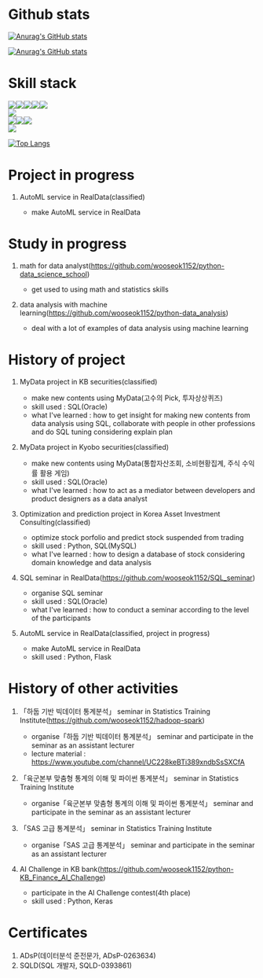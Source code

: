 # Github stats
[![Anurag's GitHub stats](https://github-readme-stats.vercel.app/api?username=wooseok1152)](https://github.com/wooseok1152/github-readme-stats)

[![Anurag's GitHub stats](https://github-readme-stats.vercel.app/api?username=RDpage)](https://github.com/RDpage/github-readme-stats)

# Skill stack
<img src="https://img.shields.io/badge/Python-3776AB?style=flat-square&logo=Python&logoColor=white"/><img src="https://img.shields.io/badge/NumPy-013243?style=flat-square&logo=NumPy&logoColor=white"/><img src="https://img.shields.io/badge/pandas-150458?style=flat-square&logo=pandas&logoColor=white"/><img src="https://img.shields.io/badge/scikit-learn-F7931E?style=flat-square&logo=scikit-learn&logoColor=white"/><img src="https://img.shields.io/badge/Keras-D00000?style=flat-square&logo=Keras&logoColor=white"/>    
<img src="https://img.shields.io/badge/Flask-000000?style=flat-square&logo=Flask&logoColor=white"/>    
<img src="https://img.shields.io/badge/Oracle-F80000?style=flat-square&logo=Oracle&logoColor=white"/><img src="https://img.shields.io/badge/MySQL-4479A1?style=flat-square&logo=MySQL&logoColor=white"/><img src="https://img.shields.io/badge/SQLite-4479A1?style=flat-square&logo=SQLite&logoColor=white"/>    
<img src="https://img.shields.io/badge/Apache Spark-E25A1C?style=flat-square&logo=Apache Spark&logoColor=white"/>

[![Top Langs](https://github-readme-stats.vercel.app/api/top-langs/?username=wooseok1152)](https://github.com/wooseok1152/github-readme-stats)

# Project in progress

1. AutoML service in RealData(classified)

    - make AutoML service in RealData

# Study in progress

1. math for data analyst(https://github.com/wooseok1152/python-data_science_school)

    - get used to using math and statistics skills

2. data analysis with machine learning(https://github.com/wooseok1152/python-data_analysis)

    - deal with a lot of examples of data analysis using machine learning

# History of project

1. MyData project in KB securities(classified)

    - make new contents using MyData(고수의 Pick, 투자상상퀴즈)
    - skill used : SQL(Oracle)
    - what I've learned : how to get insight for making new contents from data analysis using SQL, collaborate with people in other professions and do SQL tuning considering explain plan

2. MyData project in Kyobo securities(classified)

    - make new contents using MyData(통합자산조회, 소비현황집계, 주식 수익률 활용 게임)
    - skill used : SQL(Oracle)
    - what I've learned : how to act as a mediator between developers and product designers as a data analyst

3. Optimization and prediction project in Korea Asset Investment Consulting(classified)

    - optimize stock porfolio and predict stock suspended from trading
    - skill used : Python, SQL(MySQL)
    - what I've learned : how to design a database of stock considering domain knowledge and data analysis

4. SQL seminar in RealData(https://github.com/wooseok1152/SQL_seminar)

    - organise SQL seminar
    - skill used : SQL(Oracle)
    - what I've learned : how to conduct a seminar according to the level of the participants

5. AutoML service in RealData(classified, project in progress)

    - make AutoML service in RealData
    - skill used : Python, Flask

# History of other activities

1. 「하둡 기반 빅데이터 통계분석」 seminar in Statistics Training Institute(https://github.com/wooseok1152/hadoop-spark)

    - organise「하둡 기반 빅데이터 통계분석」 seminar and participate in the seminar as an assistant lecturer
    - lecture material : https://www.youtube.com/channel/UC228keBTi389xndbSsSXCfA

2. 「육군본부 맞춤형 통계의 이해 및 파이썬 통계분석」 seminar in Statistics Training Institute

    - organise「육군본부 맞춤형 통계의 이해 및 파이썬 통계분석」 seminar and participate in the seminar as an assistant lecturer

3. 「SAS 고급 통계분석」 seminar in Statistics Training Institute

    - organise「SAS 고급 통계분석」 seminar and participate in the seminar as an assistant lecturer

4. AI Challenge in KB bank(https://github.com/wooseok1152/python-KB_Finance_AI_Challenge)

    - participate in the AI Challenge contest(4th place)
    - skill used : Python, Keras

# Certificates

1. ADsP(데이터분석 준전문가, ADsP-0263634)
2. SQLD(SQL 개발자, SQLD-0393861)
